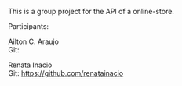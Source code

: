This is a group project for the API of a online-store.

Participants:

Ailton C. Araujo
<br>
Git:

Renata Inacio
<br>
Git: https://github.com/renatainacio
